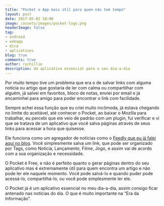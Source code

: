 ```yaml
---
title: "Pocket o App mais útil para quem não tem tempo"
layout: post
date: 2017-05-02 18:00
image: /assets/images/pocket-logo.png
headerImage: false
tag:
- android
- webapp
- dica
- aplicativos
blog: true
comments: true
author: rychillie
description: Um aplicativo essencial para o seu dia-a-dia
---
```

<script async src="//pagead2.googlesyndication.com/pagead/js/adsbygoogle.js"></script>
<!-- Anuncio Blog Rychillie -->
<ins class="adsbygoogle"
     style="display:block"
     data-ad-client="ca-pub-7837358846130941"
     data-ad-slot="9265933715"
     data-ad-format="auto"></ins>
<script>
(adsbygoogle = window.adsbygoogle || []).push({});
</script>

Por muito tempo tive um problema que era o de salvar links com alguma notícia ou artigo que gostaria de ler com calma ou compartilhar com alguém, já salvei em favoritos, bloco de notas, enviei por email e já encaminhei para amigo para poder encontrar o link com facilidade.

Sempre achei essa função que eu criei muito incômoda, já estava chegando no limite do aceitável, até conhecer o Pocket, ao baixar o Mozilla para trabalhar, eu percebi que ele veio de padrão com um plugin, fui verificar e vi que se tratava de um aplicativo que você salva páginas através de seus links para acessar a hora que quisesse.

Ele funciona como um agregador de notícias como o <a href="http://rychillie.net/feedly-todos-seus-blogs-em-um-so-lugar/">Feedly que eu já falei aqui no blog</a>. Você simplesmente salva um link, que pode ser organizado por Tags, como Notícia, Lançamento, Filme, Jogo, e assim vai de acordo com a sua organização e necessidade.

O Pocket é Free, e não é perfeito quanto o gerar páginas dentro do seu aplicativo mas é extremamente útil para quem encontra um artigo e não pode ler ele naquele momento. Você pode salvá-lo e quando puder pode acessá-lo, compartilhá-lo, ou você pode simplesmente ler ele.

O Pocket já é um aplicativo essencial no meu dia-a-dia, assim consigo ficar antenado nas notícias do dia. O que é muito importante na “Era da Informação”.
